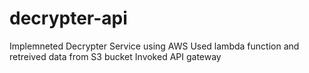 # decrypter-api

Implemneted Decrypter Service using AWS
Used lambda function and retreived data from S3 bucket
Invoked API gateway
